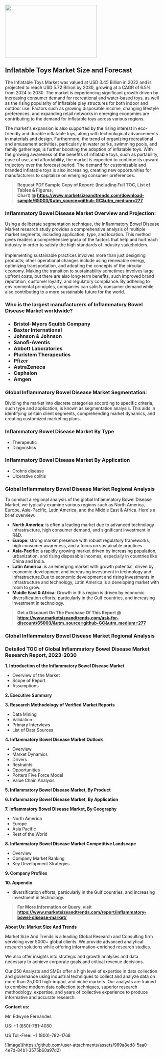 <p><img class="alignnone size-medium wp-image-20088" src="https://ffe5etoiles.com/wp-content/uploads/2024/12/MST1-300x171.png" alt="" width="300" height="171" /></p><h2>Inflatable Toys Market Size and Forecast</h2><p>The Inflatable Toys Market was valued at USD 3.45 Billion in 2022 and is projected to reach USD 5.72 Billion by 2030, growing at a CAGR of 6.5% from 2024 to 2030. The market is experiencing significant growth driven by increasing consumer demand for recreational and water-based toys, as well as the rising popularity of inflatable play structures for both indoor and outdoor use. Factors such as growing disposable income, changing lifestyle preferences, and expanding retail networks in emerging economies are contributing to the demand for inflatable toys across various regions.</p><p>The market's expansion is also supported by the rising interest in eco-friendly and durable inflatable toys, along with technological advancements in materials and design. Furthermore, the trend of organizing recreational and amusement activities, particularly in water parks, swimming pools, and family gatherings, is further boosting the adoption of inflatable toys. With the growing awareness of the benefits of inflatable toys, such as portability, ease of use, and affordability, the market is expected to continue its upward trajectory over the forecast period. The demand for customizable and branded inflatable toys is also increasing, creating new opportunities for manufacturers to capitalize on emerging consumer preferences.</p></p><blockquote id="" class=""><strong>Request PDF Sample Copy of Report: (Including Full TOC, List of Tables &amp; Figures, Chart)&nbsp;@&nbsp;<strong><a href="https://www.marketsizeandtrends.com/download-sample/65003/&utm_source=github-GC&utm_medium=277" target="_blank">https://www.marketsizeandtrends.com/download-sample/65003/&utm_source=github-GC&utm_medium=277</a></strong></strong></blockquote><h3 id="" class="">Inflammatory Bowel Disease Market&nbsp;Overview and Projection:</h3><p id="" class="">Using a deliberate segmentation technique, the Inflammatory Bowel Disease Market research study provides a comprehensive analysis of multiple market segments, including application, type, and location. This method gives readers a comprehensive grasp of the factors that help and hurt each industry in order to satisfy the high standards of industry stakeholders. <br /> <br />Implementing sustainable practices involves more than just designing products; other operational changes include using renewable energy, optimizing transportation, and adopting the concepts of the circular economy. Making the transition to sustainability sometimes involves large upfront costs, but there are also long-term benefits, such improved brand reputation, customer loyalty, and regulatory compliance. By adhering to environmental principles, companies can satisfy consumer demand while also contributing to a more sustainable future for the world.</p><h3 id="" class="">Who is the largest manufacturers of&nbsp;Inflammatory Bowel Disease Market worldwide?</h3><h3 class=""><p><ul><li>Bristol-Myers Squibb Company </li><li> Baxter International </li><li> Johnson & Johnson </li><li> Sanofi-Aventis </li><li> Abbott Laboratories </li><li> Pluristem Therapeutics </li><li> Pfizer </li><li> AstraZeneca </li><li> Cephalon </li><li> Amgen</li></ul></p></h3><h3 id="" class="">Global&nbsp;Inflammatory Bowel Disease Market Segmentation:</h3><p id="" class="">Dividing the market into discrete categories according to specific criteria, such type and application, is known as segmentation analysis. This aids in identifying certain client segments, comprehending market dynamics, and creating customized marketing plans.</p><h3 id="" class="">Inflammatory Bowel Disease Market&nbsp;By Type</h3><p><p><ul><li>Therapeutic </li><li> Diagnostics</p></li></ul></p></p><h3 id="" class="">Inflammatory Bowel Disease Market&nbsp;By Application</h3><p class=""><p><ul><li>Crohns disease </li><li> Ulcerative colitis</li></ul></p></p><h3 id="" class="">Global Inflammatory Bowel Disease Market Regional Analysis</h3><p id="" class="">To conduct a regional analysis of the global Inflammatory Bowel Disease Market, we typically examine various regions such as North America, Europe, Asia-Pacific, Latin America, and the Middle East &amp; Africa. Here's a brief overview:</p><ul><li><strong>North America</strong>: is often a leading market due to advanced technology infrastructure, high consumer demand, and significant investment in R&amp;D.</li><li><strong>Europe</strong>: strong market presence with robust regulatory frameworks, high consumer awareness, and a focus on sustainable practices.</li><li><strong>Asia-Pacific</strong>: a rapidly growing market driven by increasing population, urbanization, and rising disposable incomes, especially in countries like China and India.</li><li><strong>Latin America</strong>: is an emerging market with growth potential, driven by economic development and increasing investment in technology and infrastructure.Due to economic development and rising investments in infrastructure and technology, Latin America is a developing market with room to grow.</li><li><strong>Middle East &amp; Africa</strong>: Growth in this region is driven by economic diversification efforts, particularly in the Gulf countries, and increasing investment in technology.</li></ul><blockquote id="" class=""><strong>Get a Discount On The Purchase Of This Report @ <strong><a href="https://www.marketsizeandtrends.com/ask-for-discount/65003/&utm_source=github-GC&utm_medium=277" target="_blank">https://www.marketsizeandtrends.com/ask-for-discount/65003/&utm_source=github-GC&utm_medium=277</a></strong></strong></blockquote><h3 id="" class="">Global Inflammatory Bowel Disease Market Regional Analysis</h3><h3 id="" class="">Detailed TOC of Global Inflammatory Bowel Disease Market Research Report, 2023-2030</h3><p id="" class=""><strong>1. Introduction of the Inflammatory Bowel Disease Market</strong></p><ul><li>Overview of the Market</li><li>Scope of Report</li><li>Assumptions</li></ul><p id="" class=""><strong>2. Executive Summary</strong></p><p id="" class=""><strong>3. Research Methodology of Verified Market Reports</strong></p><ul><li>Data Mining</li><li>Validation</li><li>Primary Interviews</li><li>List of Data Sources</li></ul><p id="" class=""><strong>4. Inflammatory Bowel Disease Market Outlook</strong></p><ul><li>Overview</li><li>Market Dynamics</li><li>Drivers</li><li>Restraints</li><li>Opportunities</li><li>Porters Five Force Model</li><li>Value Chain Analysis</li></ul><p id="" class=""><strong>5. Inflammatory Bowel Disease Market, By Product</strong></p><p id="" class=""><strong>6. Inflammatory Bowel Disease Market, By Application</strong></p><p id="" class=""><strong>7. Inflammatory Bowel Disease Market, By Geography</strong></p><ul><li>North America</li><li>Europe</li><li>Asia Pacific</li><li>Rest of the World</li></ul><p id="" class=""><strong>8. Inflammatory Bowel Disease Market Competitive Landscape</strong></p><ul><li>Overview</li><li>Company Market Ranking</li><li>Key Development Strategies</li></ul><p id="" class=""><strong>9. Company Profiles</strong></p><p id="" class=""><strong>10. Appendix</strong></p><ul><li>diversification efforts, particularly in the Gulf countries, and increasing investment in technology.</li></ul><blockquote id="" class=""><strong>For More Information or Query, visit <strong><strong><a href="https://www.marketsizeandtrends.com/report/inflammatory-bowel-disease-market/" target="_blank">https://www.marketsizeandtrends.com/report/inflammatory-bowel-disease-market/</a></strong></strong></strong></blockquote><p id="" class=""><strong>About Us: Market Size And Trends</strong></p><p id="" class="">Market Size And Trends is a leading Global Research and Consulting firm servicing over 5000+ global clients. We provide advanced analytical research solutions while offering information-enriched research studies.</p><p id="" class="">We also offer insights into strategic and growth analyses and data necessary to achieve corporate goals and critical revenue decisions.</p><p id="" class="">Our 250 Analysts and SMEs offer a high level of expertise in data collection and governance using industrial techniques to collect and analyze data on more than 25,000 high-impact and niche markets. Our analysts are trained to combine modern data collection techniques, superior research methodology, expertise, and years of collective experience to produce informative and accurate research.</p><p id="" class=""><strong>Contact us:</strong></p><p id="" class="">Mr. Edwyne Fernandes</p><p id="" class="">US: +1 (650)-781-4080</p><p id="" class="">US Toll-Free: +1 (800)-782-1768</p>
![image](https://github.com/user-attachments/assets/969a8ed8-5aa0-4e7d-84b1-3575b60a97d2)

